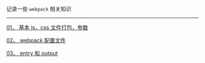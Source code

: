 记录一些 `webpack` 相关知识

----

[01、 基本 js，css 文件打包，参数](https://github.com/hanekaoru/WebLearningNotes/blob/master/webpack/section01.md)

[02、 webpack 配置文件](https://github.com/hanekaoru/WebLearningNotes/blob/master/webpack/section02.md)

[03、 entry 和 output](https://github.com/hanekaoru/WebLearningNotes/blob/master/webpack/section03.md)
